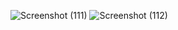 ![Screenshot (111)](https://github.com/user-attachments/assets/dc282d69-1718-4483-9f7f-733e8c87d1d7)
![Screenshot (112)](https://github.com/user-attachments/assets/fe1a477b-ebd3-4631-9b9e-1ea0d2f0fbf5)

